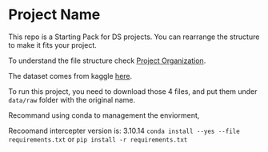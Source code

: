 # Project Name

This repo is a Starting Pack for DS projects. You can rearrange the structure to make it fits your project.

To understand the file structure check [Project Organization](./organization.md).

The dataset comes from kaggle [here](https://www.kaggle.com/datasets/shayanfazeli/heartbeat/data).

To run this project, you need to download those 4 files, and put them under `data/raw` folder with the original name.

Recommand using conda to management the enviorment,

Recoomand intercepter version is: 3.10.14
`conda install --yes --file requirements.txt`
or 
`pip install -r requirements.txt`


